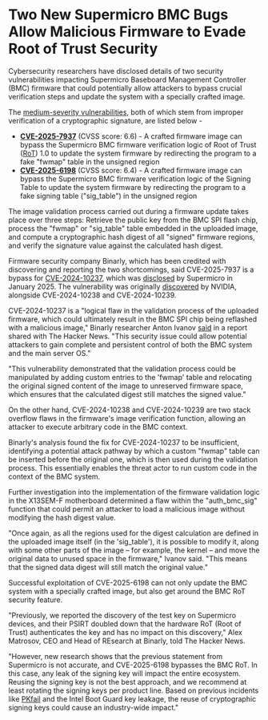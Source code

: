 # Two New Supermicro BMC Bugs Allow Malicious Firmware to Evade Root of Trust Security

[](https://blogger.googleusercontent.com/img/b/R29vZ2xl/AVvXsEha20McHRa6QM9%5FcLc5Zt0tgtjRrsac1WMDmrRCwhyphenhyphenZDOgR9xL9btaZ6kzvvX3O1qceOw6fEkSwDCvv-5lhAw7FHGAHgCtFH%5FyMRbmkD6cCiHmTInnVxWNUA2-SmYefabOsra8y%5Fv49M7aDTFMuT52Tt7CWhbFC9wWiYLeQ8fZ-hVYdWCKntdz%5Fvx82qf8U/s728-rw-e365/bmc-exploit.jpg)

Cybersecurity researchers have disclosed details of two security vulnerabilities impacting Supermicro Baseboard Management Controller (BMC) firmware that could potentially allow attackers to bypass crucial verification steps and update the system with a specially crafted image.

The [medium-severity vulnerabilities](https://www.supermicro.com/en/support/security%5FBMC%5FIPMI%5FSept%5F2025), both of which stem from improper verification of a cryptographic signature, are listed below -

* **[CVE-2025-7937](https://nvd.nist.gov/vuln/detail/CVE-2025-7937)** (CVSS score: 6.6) - A crafted firmware image can bypass the Supermicro BMC firmware verification logic of Root of Trust ([RoT](https://www.binarly.io/blog/repeatable-failures-test-keys-used-to-sign-production-software-again)) 1.0 to update the system firmware by redirecting the program to a fake "fwmap" table in the unsigned region
* **[CVE-2025-6198](https://nvd.nist.gov/vuln/detail/CVE-2025-6198)** (CVSS score: 6.4) - A crafted firmware image can bypass the Supermicro BMC firmware verification logic of the Signing Table to update the system firmware by redirecting the program to a fake signing table ("sig\_table") in the unsigned region

[](https://thehackernews.uk/exec-guide-d)

The image validation process carried out during a firmware update takes place over three steps: Retrieve the public key from the BMC SPI flash chip, process the "fwmap" or "sig\_table" table embedded in the uploaded image, and compute a cryptographic hash digest of all "signed" firmware regions, and verify the signature value against the calculated hash digest.

Firmware security company Binarly, which has been credited with discovering and reporting the two shortcomings, said CVE-2025-7937 is a bypass for [CVE-2024-10237](https://www.binarly.io/blog/ghost-in-the-controller-abusing-supermicro-bmc-firmware-verification), which was [disclosed](https://nvd.nist.gov/vuln/detail/CVE-2024-10237) by Supermicro in January 2025\. The vulnerability was originally [discovered](https://developer.nvidia.com/blog/analyzing-baseboard-management-controllers-to-secure-data-center-infrastructure/) by NVIDIA, alongside CVE-2024-10238 and CVE-2024-10239.

CVE-2024-10237 is a "logical flaw in the validation process of the uploaded firmware, which could ultimately result in the BMC SPI chip being reflashed with a malicious image," Binarly researcher Anton Ivanov [said](https://www.binarly.io/blog/broken-trust-fixed-supermicro-bmc-bug-gains-a-new-life-in-two-new-vulnerabilities) in a report shared with The Hacker News. "This security issue could allow potential attackers to gain complete and persistent control of both the BMC system and the main server OS."

"This vulnerability demonstrated that the validation process could be manipulated by adding custom entries to the 'fwmap' table and relocating the original signed content of the image to unreserved firmware space, which ensures that the calculated digest still matches the signed value."

On the other hand, CVE-2024-10238 and CVE-2024-10239 are two stack overflow flaws in the firmware's image verification function, allowing an attacker to execute arbitrary code in the BMC context.

Binarly's analysis found the fix for CVE-2024-10237 to be insufficient, identifying a potential attack pathway by which a custom "fwmap" table can be inserted before the original one, which is then used during the validation process. This essentially enables the threat actor to run custom code in the context of the BMC system.

[](https://thehackernews.uk/cis-security-suite)

Further investigation into the implementation of the firmware validation logic in the X13SEM-F motherboard determined a flaw within the "auth\_bmc\_sig" function that could permit an attacker to load a malicious image without modifying the hash digest value.

"Once again, as all the regions used for the digest calculation are defined in the uploaded image itself (in the 'sig\_table'), it is possible to modify it, along with some other parts of the image – for example, the kernel – and move the original data to unused space in the firmware," Ivanov said. "This means that the signed data digest will still match the original value."

Successful exploitation of CVE-2025-6198 can not only update the BMC system with a specially crafted image, but also get around the BMC RoT security feature.

"Previously, we reported the discovery of the test key on Supermicro devices, and their PSIRT doubled down that the hardware RoT (Root of Trust) authenticates the key and has no impact on this discovery," Alex Matrosov, CEO and Head of REsearch at Binarly, told The Hacker News.

"However, new research shows that the previous statement from Supermicro is not accurate, and CVE-2025-6198 bypasses the BMC RoT. In this case, any leak of the signing key will impact the entire ecosystem. Reusing the signing key is not the best approach, and we recommend at least rotating the signing keys per product line. Based on previous incidents like [PKfail](https://thehackernews.com/2024/08/new-flaws-in-sonos-smart-speakers-allow.html) and the Intel Boot Guard key leakage, the reuse of cryptographic signing keys could cause an industry-wide impact."